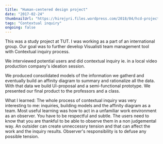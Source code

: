 ```yaml
---
title: "Human-centered design project"
date: "2017-02-24"
thumbnailUrl: "https://hirejyri.files.wordpress.com/2018/04/hcd-project1.jpg?w=700&h="
tags: "Contextual inquiry"
ongoing: false
---
```


This was a study project at TUT. I was working as a part of an international group. Our goal was to further develop Visualisti team management tool with Contextual inquiry process.

We interviewed potential users and did contextual inquiry ie. in a local video production company's ideation session.

We produced consolidated models of the information we gatherd and eventually build an affinity diagram to summary and rationalize all the data. With that data we build UI-proposal and a semi-functional prototype. We presented our final product to the professors and a class.

What I learned: The whole process of contextual inquiry was very interesting to me: inquiries, building models and the affinity diagram as a team. Most useful learning was how to act in a unfamiliar work environment as an observer. You have to be respectful and subtle. The users need to know that you are thankful to be able to observe them in a non judgemental way. An outsider can create unneccessry tension and that can affect the work and the inquiry results. Observer's responsibility is to defuse any possible tension.
